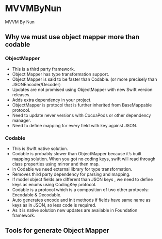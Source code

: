 # MVVMByNun
MVVM By Nun

## Why we must use object mapper more than codable
### ObjectMapper
- This is a third party framework.
- Object Mapper has type transformation support.
- Object Mapper is said to be faster than Codable. (or more precisely than JSONEncoder/Decoder)
- Updates are not promised using ObjectMapper with new Swift version releases.
- Adds extra dependency in your project.
- ObjectMapper is protocol that is further inherited from BaseMappable protocol.
- Need to update never versions with CocoaPods or other dependency manager.
- Need to define mapping for every field with key against JSON.
### Codable
- This is Swift native solution.
- Codable is probably slower than ObjectMapper because it’s built mapping solution. When you got no coding keys, swift will read through class properties using mirror and then map.
- In Codable we need external library for type transformation.
- Removes third party dependency for parsing and mapping.
- If model object fields are different than JSON keys , we need to define keys as enums using CodingKey protocol.
- Codable is a protocol which is a composition of two other protocols: Encodable & Decodable.
- Auto generates encode and init methods if fields have same name as keys as in JSON, so less code is required.
- As it is native solution new updates are available in Foundation framework.

## Tools for generate Object Mapper